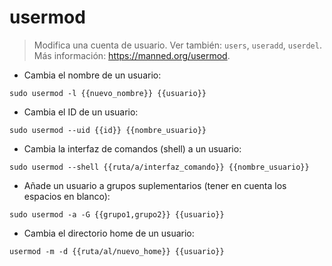# usermod

> Modifica una cuenta de usuario.
> Ver también: `users`, `useradd`, `userdel`.
> Más información: <https://manned.org/usermod>.

- Cambia el nombre de un usuario:

`sudo usermod -l {{nuevo_nombre}} {{usuario}}`

- Cambia el ID de un usuario:

`sudo usermod --uid {{id}} {{nombre_usuario}}`

- Cambia la interfaz de comandos (shell) a un usuario:

`sudo usermod --shell {{ruta/a/interfaz_comando}} {{nombre_usuario}}`

- Añade un usuario a grupos suplementarios (tener en cuenta los espacios en blanco):

`sudo usermod -a -G {{grupo1,grupo2}} {{usuario}}`

- Cambia el directorio home de un usuario:

`usermod -m -d {{ruta/al/nuevo_home}} {{usuario}}`
